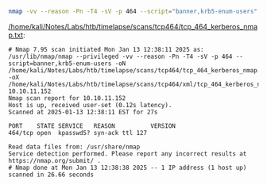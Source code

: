 ```bash
nmap -vv --reason -Pn -T4 -sV -p 464 --script="banner,krb5-enum-users" -oN "/home/kali/Notes/Labs/htb/timelapse/scans/tcp464/tcp_464_kerberos_nmap.txt" -oX "/home/kali/Notes/Labs/htb/timelapse/scans/tcp464/xml/tcp_464_kerberos_nmap.xml" 10.10.11.152
```

[/home/kali/Notes/Labs/htb/timelapse/scans/tcp464/tcp_464_kerberos_nmap.txt](file:///home/kali/Notes/Labs/htb/timelapse/scans/tcp464/tcp_464_kerberos_nmap.txt):

```
# Nmap 7.95 scan initiated Mon Jan 13 12:38:11 2025 as: /usr/lib/nmap/nmap --privileged -vv --reason -Pn -T4 -sV -p 464 --script=banner,krb5-enum-users -oN /home/kali/Notes/Labs/htb/timelapse/scans/tcp464/tcp_464_kerberos_nmap.txt -oX /home/kali/Notes/Labs/htb/timelapse/scans/tcp464/xml/tcp_464_kerberos_nmap.xml 10.10.11.152
Nmap scan report for 10.10.11.152
Host is up, received user-set (0.12s latency).
Scanned at 2025-01-13 12:38:11 EST for 27s

PORT    STATE SERVICE   REASON          VERSION
464/tcp open  kpasswd5? syn-ack ttl 127

Read data files from: /usr/share/nmap
Service detection performed. Please report any incorrect results at https://nmap.org/submit/ .
# Nmap done at Mon Jan 13 12:38:38 2025 -- 1 IP address (1 host up) scanned in 26.66 seconds

```

